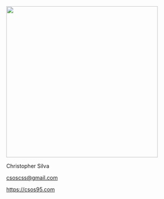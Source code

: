 <img src="https://avatars1.githubusercontent.com/u/1892750?v=4&s=460" width="400">

Christopher Silva

csoscss@gmail.com

https://csos95.com
